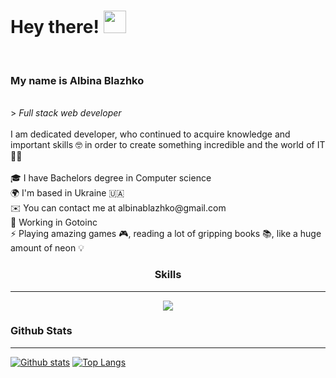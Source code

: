 <h1> Hey there! <img src="https://user-images.githubusercontent.com/18350557/176309783-0785949b-9127-417c-8b55-ab5a4333674e.gif" width="36" height="36"></h1> <br/> 
<h3> My name is Albina Blazhko </h3> <br/>
>  <i> Full stack web developer </i> <br/> 
 <br/> 
I am dedicated developer, who continued to acquire knowledge and important skills 🤓 in order to create something incredible and the world of IT 👩‍💻  </br>
<br/>
🎓  I have Bachelors degree in Computer science <br/>
🌍  I'm based in Ukraine 🇺🇦 <br/>
✉️  You can contact me at albinablazhko@gmail.com <br/>
🧠  Working in Gotoinc <br/>
⚡  Playing amazing games 🎮, reading a lot of gripping books 📚, like a huge amount of neon 💡<br/>

<h3 align="center"> Skills </h3> 
<hr/>

<p align="center">
  <a href="https://skillicons.dev">
    <img src="https://skillicons.dev/icons?i=html,css,sass,bootstrap,tailwind,js,ts,react,nextjs,nodejs,nestjs,mongodb,aws,cpp,figma" />
  </a>
</p>

### Github Stats
<hr/>

 <a href="#">![Github stats](https://readmestats.999857.xyz/api?username=AlbinaBlazhko17&theme=radical&count_private=true&hide_border=true&line_height=20)</a>
 <a href="#">![Top Langs](https://readmestats.999857.xyz/api/top-langs/?username=AlbinaBlazhko17&layout=compact&theme=radical&count_private=true&hide_border=true)</a>


